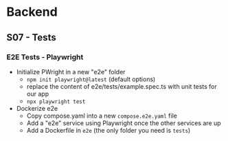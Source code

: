 # Backend

## S07 - Tests

### E2E Tests - Playwright

- Initialize PWright in a new "e2e" folder
  - `npm init playwright@latest` (default options)
  - replace the content of e2e/tests/example.spec.ts with unit tests for our app
  - `npx playwright test`
- Dockerize e2e
  - Copy compose.yaml into a new `compose.e2e.yaml` file
  - Add a "e2e" service using Playwright once the other services are up
  - Add a Dockerfile in `e2e` (the only folder you need is `tests`)

